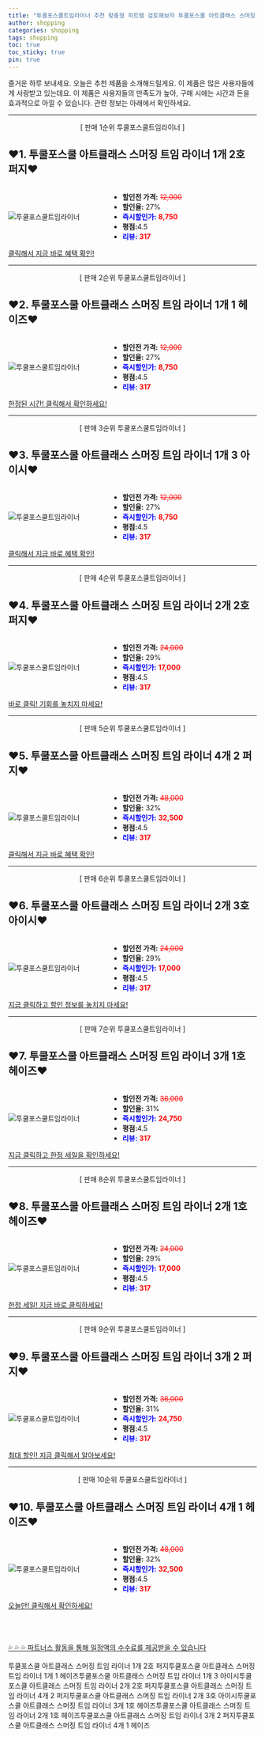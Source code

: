 ```yaml
---
title: "투쿨포스쿨트임라이너 추천 맞춤형 히트템 검토해보자 투쿨포스쿨 아트클래스 스머징 트임 라이너"
author: shopping
categories: shopping
tags: shopping
toc: true
toc_sticky: true
pin: true
---
```

즐거운 하루 보내세요. 오늘은 추천 제품을 소개해드릴게요. 이 제품은 많은 사용자들에게 사랑받고 있는데요. 이 제품은 사용자들의 만족도가 높아, 구매 시에는 시간과 돈을 효과적으로 아낄 수 있습니다. 관련 정보는 아래에서 확인하세요.

---
<p class="toplist" style="margin: 0 auto; display: block; width: fit-content;">[ 판매 1순위 투쿨포스쿨트임라이너 ]</p>

<h2><strong>❤️1. 투쿨포스쿨 아트클래스 스머징 트임 라이너 1개 2호 퍼지❤️</strong></h2>

<div style="display: flex; align-items: center;">
    <div style="flex: 0.4;">
        <img src="https://thumbnail6.coupangcdn.com/thumbnails/remote/230x230ex/image/retail/images/2024/06/24/9/0/52739635-4ff1-46b2-a2d5-3d35e74dc7aa.jpg" alt="투쿨포스쿨트임라이너" style="max-width: 100%;">
    </div>
    <div style="flex: 0.6; margin-left: 10px;">
        <ul>
            <li><strong>할인전 가격:</strong> <del style="color: red;">12,000</del></li>
            <li><strong>할인율:</strong> 27%</li>
            <li><span style='color:blue'><strong>즉시할인가:</strong></span> <span style='color:red'><strong>8,750</strong></span></li>
            <li><strong>평점:</strong>4.5</li>
            <li><span style='color:blue'><strong>리뷰:</strong></span> <span style='color:red'><strong>317</strong></span></li>
        </ul>
    </div>
</div>
<div class="center">
    <a href="https://selin100587001.github.io?lptag=AF9450613&subid=githubio&pageKey=7849457054&traceid=V0-153&itemId=23196166680&vendorItemId=90435377257" class="myButton">
        클릭해서 지금 바로 혜택 확인!
    </a>
</div>


---
<p class="toplist" style="margin: 0 auto; display: block; width: fit-content;">[ 판매 2순위 투쿨포스쿨트임라이너 ]</p>

<h2><strong>❤️2. 투쿨포스쿨 아트클래스 스머징 트임 라이너 1개 1 헤이즈❤️</strong></h2>

<div style="display: flex; align-items: center;">
    <div style="flex: 0.4;">
        <img src="https://thumbnail10.coupangcdn.com/thumbnails/remote/230x230ex/image/retail/images/2024/06/24/9/9/b9329616-8556-4268-81b3-d1904b0aa1f8.jpg" alt="투쿨포스쿨트임라이너" style="max-width: 100%;">
    </div>
    <div style="flex: 0.6; margin-left: 10px;">
        <ul>
            <li><strong>할인전 가격:</strong> <del style="color: red;">12,000</del></li>
            <li><strong>할인율:</strong> 27%</li>
            <li><span style='color:blue'><strong>즉시할인가:</strong></span> <span style='color:red'><strong>8,750</strong></span></li>
            <li><strong>평점:</strong>4.5</li>
            <li><span style='color:blue'><strong>리뷰:</strong></span> <span style='color:red'><strong>317</strong></span></li>
        </ul>
    </div>
</div>
<div class="center">
    <a href="https://selin100587001.github.io?lptag=AF9450613&subid=githubio&pageKey=7849457054&traceid=V0-153&itemId=21391323193&vendorItemId=90435377242" class="myButton">
        한정된 시간! 클릭해서 확인하세요!
    </a>
</div>


---
<p class="toplist" style="margin: 0 auto; display: block; width: fit-content;">[ 판매 3순위 투쿨포스쿨트임라이너 ]</p>

<h2><strong>❤️3. 투쿨포스쿨 아트클래스 스머징 트임 라이너 1개 3 아이시❤️</strong></h2>

<div style="display: flex; align-items: center;">
    <div style="flex: 0.4;">
        <img src="https://thumbnail10.coupangcdn.com/thumbnails/remote/230x230ex/image/retail/images/2024/06/24/9/9/1ac5309e-158c-48a8-9017-3429162a0371.jpg" alt="투쿨포스쿨트임라이너" style="max-width: 100%;">
    </div>
    <div style="flex: 0.6; margin-left: 10px;">
        <ul>
            <li><strong>할인전 가격:</strong> <del style="color: red;">12,000</del></li>
            <li><strong>할인율:</strong> 27%</li>
            <li><span style='color:blue'><strong>즉시할인가:</strong></span> <span style='color:red'><strong>8,750</strong></span></li>
            <li><strong>평점:</strong>4.5</li>
            <li><span style='color:blue'><strong>리뷰:</strong></span> <span style='color:red'><strong>317</strong></span></li>
        </ul>
    </div>
</div>
<div class="center">
    <a href="https://selin100587001.github.io?lptag=AF9450613&subid=githubio&pageKey=7849457054&traceid=V0-153&itemId=21391323195&vendorItemId=90435377251" class="myButton">
        클릭해서 지금 바로 혜택 확인!
    </a>
</div>


---
<p class="toplist" style="margin: 0 auto; display: block; width: fit-content;">[ 판매 4순위 투쿨포스쿨트임라이너 ]</p>

<h2><strong>❤️4. 투쿨포스쿨 아트클래스 스머징 트임 라이너 2개 2호 퍼지❤️</strong></h2>

<div style="display: flex; align-items: center;">
    <div style="flex: 0.4;">
        <img src="https://thumbnail7.coupangcdn.com/thumbnails/remote/230x230ex/image/retail/images/d57b4aea-37f8-4cc0-a62d-60dd68ce50005360134722998059723.png" alt="투쿨포스쿨트임라이너" style="max-width: 100%;">
    </div>
    <div style="flex: 0.6; margin-left: 10px;">
        <ul>
            <li><strong>할인전 가격:</strong> <del style="color: red;">24,000</del></li>
            <li><strong>할인율:</strong> 29%</li>
            <li><span style='color:blue'><strong>즉시할인가:</strong></span> <span style='color:red'><strong>17,000</strong></span></li>
            <li><strong>평점:</strong>4.5</li>
            <li><span style='color:blue'><strong>리뷰:</strong></span> <span style='color:red'><strong>317</strong></span></li>
        </ul>
    </div>
</div>
<div class="center">
    <a href="https://selin100587001.github.io?lptag=AF9450613&subid=githubio&pageKey=7849457054&traceid=V0-153&itemId=22483247925&vendorItemId=90435419560" class="myButton">
        바로 클릭! 기회를 놓치지 마세요!
    </a>
</div>


---
<p class="toplist" style="margin: 0 auto; display: block; width: fit-content;">[ 판매 5순위 투쿨포스쿨트임라이너 ]</p>

<h2><strong>❤️5. 투쿨포스쿨 아트클래스 스머징 트임 라이너 4개 2 퍼지❤️</strong></h2>

<div style="display: flex; align-items: center;">
    <div style="flex: 0.4;">
        <img src="https://thumbnail6.coupangcdn.com/thumbnails/remote/230x230ex/image/retail/images/50992179-30a8-4ef0-a069-404a13d8a5834013079007846440099.png" alt="투쿨포스쿨트임라이너" style="max-width: 100%;">
    </div>
    <div style="flex: 0.6; margin-left: 10px;">
        <ul>
            <li><strong>할인전 가격:</strong> <del style="color: red;">48,000</del></li>
            <li><strong>할인율:</strong> 32%</li>
            <li><span style='color:blue'><strong>즉시할인가:</strong></span> <span style='color:red'><strong>32,500</strong></span></li>
            <li><strong>평점:</strong>4.5</li>
            <li><span style='color:blue'><strong>리뷰:</strong></span> <span style='color:red'><strong>317</strong></span></li>
        </ul>
    </div>
</div>
<div class="center">
    <a href="https://selin100587001.github.io?lptag=AF9450613&subid=githubio&pageKey=7849457054&traceid=V0-153&itemId=23408284570&vendorItemId=90435419663" class="myButton">
        클릭해서 지금 바로 혜택 확인!
    </a>
</div>


---
<p class="toplist" style="margin: 0 auto; display: block; width: fit-content;">[ 판매 6순위 투쿨포스쿨트임라이너 ]</p>

<h2><strong>❤️6. 투쿨포스쿨 아트클래스 스머징 트임 라이너 2개 3호 아이시❤️</strong></h2>

<div style="display: flex; align-items: center;">
    <div style="flex: 0.4;">
        <img src="https://thumbnail7.coupangcdn.com/thumbnails/remote/230x230ex/image/retail/images/e192ad58-d4a1-466d-b432-1942acbef0076022648348091156484.png" alt="투쿨포스쿨트임라이너" style="max-width: 100%;">
    </div>
    <div style="flex: 0.6; margin-left: 10px;">
        <ul>
            <li><strong>할인전 가격:</strong> <del style="color: red;">24,000</del></li>
            <li><strong>할인율:</strong> 29%</li>
            <li><span style='color:blue'><strong>즉시할인가:</strong></span> <span style='color:red'><strong>17,000</strong></span></li>
            <li><strong>평점:</strong>4.5</li>
            <li><span style='color:blue'><strong>리뷰:</strong></span> <span style='color:red'><strong>317</strong></span></li>
        </ul>
    </div>
</div>
<div class="center">
    <a href="https://selin100587001.github.io?lptag=AF9450613&subid=githubio&pageKey=7849457054&traceid=V0-153&itemId=22483247935&vendorItemId=90435419370" class="myButton">
        지금 클릭하고 할인 정보를 놓치지 마세요!
    </a>
</div>


---
<p class="toplist" style="margin: 0 auto; display: block; width: fit-content;">[ 판매 7순위 투쿨포스쿨트임라이너 ]</p>

<h2><strong>❤️7. 투쿨포스쿨 아트클래스 스머징 트임 라이너 3개 1호 헤이즈❤️</strong></h2>

<div style="display: flex; align-items: center;">
    <div style="flex: 0.4;">
        <img src="https://thumbnail6.coupangcdn.com/thumbnails/remote/230x230ex/image/retail/images/050c3ed5-f430-4299-8015-3e316bb0537a1103574149590494144.png" alt="투쿨포스쿨트임라이너" style="max-width: 100%;">
    </div>
    <div style="flex: 0.6; margin-left: 10px;">
        <ul>
            <li><strong>할인전 가격:</strong> <del style="color: red;">36,000</del></li>
            <li><strong>할인율:</strong> 31%</li>
            <li><span style='color:blue'><strong>즉시할인가:</strong></span> <span style='color:red'><strong>24,750</strong></span></li>
            <li><strong>평점:</strong>4.5</li>
            <li><span style='color:blue'><strong>리뷰:</strong></span> <span style='color:red'><strong>317</strong></span></li>
        </ul>
    </div>
</div>
<div class="center">
    <a href="https://selin100587001.github.io?lptag=AF9450613&subid=githubio&pageKey=7849457054&traceid=V0-153&itemId=22483247938&vendorItemId=90435419175" class="myButton">
        지금 클릭하고 한정 세일을 확인하세요!
    </a>
</div>


---
<p class="toplist" style="margin: 0 auto; display: block; width: fit-content;">[ 판매 8순위 투쿨포스쿨트임라이너 ]</p>

<h2><strong>❤️8. 투쿨포스쿨 아트클래스 스머징 트임 라이너 2개 1호 헤이즈❤️</strong></h2>

<div style="display: flex; align-items: center;">
    <div style="flex: 0.4;">
        <img src="https://thumbnail8.coupangcdn.com/thumbnails/remote/230x230ex/image/retail/images/52c306ef-59dd-443a-adcc-30485f9a046b2238850528747362035.png" alt="투쿨포스쿨트임라이너" style="max-width: 100%;">
    </div>
    <div style="flex: 0.6; margin-left: 10px;">
        <ul>
            <li><strong>할인전 가격:</strong> <del style="color: red;">24,000</del></li>
            <li><strong>할인율:</strong> 29%</li>
            <li><span style='color:blue'><strong>즉시할인가:</strong></span> <span style='color:red'><strong>17,000</strong></span></li>
            <li><strong>평점:</strong>4.5</li>
            <li><span style='color:blue'><strong>리뷰:</strong></span> <span style='color:red'><strong>317</strong></span></li>
        </ul>
    </div>
</div>
<div class="center">
    <a href="https://selin100587001.github.io?lptag=AF9450613&subid=githubio&pageKey=7849457054&traceid=V0-153&itemId=22483247941&vendorItemId=90435419185" class="myButton">
        한정 세일! 지금 바로 클릭하세요!
    </a>
</div>


---
<p class="toplist" style="margin: 0 auto; display: block; width: fit-content;">[ 판매 9순위 투쿨포스쿨트임라이너 ]</p>

<h2><strong>❤️9. 투쿨포스쿨 아트클래스 스머징 트임 라이너 3개 2 퍼지❤️</strong></h2>

<div style="display: flex; align-items: center;">
    <div style="flex: 0.4;">
        <img src="https://thumbnail10.coupangcdn.com/thumbnails/remote/230x230ex/image/retail/images/1b9f81a8-2e84-48b2-b379-1c64542d29ed6909221974945260053.png" alt="투쿨포스쿨트임라이너" style="max-width: 100%;">
    </div>
    <div style="flex: 0.6; margin-left: 10px;">
        <ul>
            <li><strong>할인전 가격:</strong> <del style="color: red;">36,000</del></li>
            <li><strong>할인율:</strong> 31%</li>
            <li><span style='color:blue'><strong>즉시할인가:</strong></span> <span style='color:red'><strong>24,750</strong></span></li>
            <li><strong>평점:</strong>4.5</li>
            <li><span style='color:blue'><strong>리뷰:</strong></span> <span style='color:red'><strong>317</strong></span></li>
        </ul>
    </div>
</div>
<div class="center">
    <a href="https://selin100587001.github.io?lptag=AF9450613&subid=githubio&pageKey=7849457054&traceid=V0-153&itemId=22483247927&vendorItemId=90435419530" class="myButton">
        최대 할인! 지금 클릭해서 알아보세요!
    </a>
</div>


---
<p class="toplist" style="margin: 0 auto; display: block; width: fit-content;">[ 판매 10순위 투쿨포스쿨트임라이너 ]</p>

<h2><strong>❤️10. 투쿨포스쿨 아트클래스 스머징 트임 라이너 4개 1 헤이즈❤️</strong></h2>

<div style="display: flex; align-items: center;">
    <div style="flex: 0.4;">
        <img src="https://thumbnail8.coupangcdn.com/thumbnails/remote/230x230ex/image/retail/images/921d6283-bdea-40d4-a7b9-572a98f47b28775945179127903665.png" alt="투쿨포스쿨트임라이너" style="max-width: 100%;">
    </div>
    <div style="flex: 0.6; margin-left: 10px;">
        <ul>
            <li><strong>할인전 가격:</strong> <del style="color: red;">48,000</del></li>
            <li><strong>할인율:</strong> 32%</li>
            <li><span style='color:blue'><strong>즉시할인가:</strong></span> <span style='color:red'><strong>32,500</strong></span></li>
            <li><strong>평점:</strong>4.5</li>
            <li><span style='color:blue'><strong>리뷰:</strong></span> <span style='color:red'><strong>317</strong></span></li>
        </ul>
    </div>
</div>
<div class="center">
    <a href="https://selin100587001.github.io?lptag=AF9450613&subid=githubio&pageKey=7849457054&traceid=V0-153&itemId=23408284148&vendorItemId=90435419266" class="myButton">
        오늘만! 클릭해서 확인하세요!
    </a>
</div>

<br><br><br>[💦 💦 💦 파트너스 활동을 통해 일정액의 수수료를 제공받을 수 있습니다](https://link.coupang.com/a/bcpT2c)<br><br>투쿨포스쿨 아트클래스 스머징 트임 라이너 1개 2호 퍼지투쿨포스쿨 아트클래스 스머징 트임 라이너 1개 1 헤이즈투쿨포스쿨 아트클래스 스머징 트임 라이너 1개 3 아이시투쿨포스쿨 아트클래스 스머징 트임 라이너 2개 2호 퍼지투쿨포스쿨 아트클래스 스머징 트임 라이너 4개 2 퍼지투쿨포스쿨 아트클래스 스머징 트임 라이너 2개 3호 아이시투쿨포스쿨 아트클래스 스머징 트임 라이너 3개 1호 헤이즈투쿨포스쿨 아트클래스 스머징 트임 라이너 2개 1호 헤이즈투쿨포스쿨 아트클래스 스머징 트임 라이너 3개 2 퍼지투쿨포스쿨 아트클래스 스머징 트임 라이너 4개 1 헤이즈